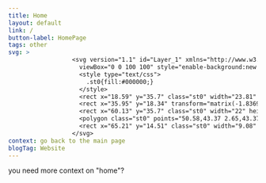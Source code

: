```yaml
---
title: Home
layout: default
link: /
button-label: HomePage
tags: other
svg: >   
                  <svg version="1.1" id="Layer_1" xmlns="http://www.w3.org/2000/svg" xmlns:xlink="http://www.w3.org/1999/xlink" x="0px" y="0px" width="100px" height="100px"
                  	viewBox="0 0 100 100" style="enable-background:new 0 0 100 100;" xml:space="preserve">
                    <style type="text/css">
                      .st0{fill:#000000;}
                    </style>
                    <rect x="18.59" y="35.7" class="st0" width="23.81" height="51.06"/>
                    <rect x="35.95" y="18.34" transform="matrix(-1.836970e-16 1 -1 -1.836970e-16 92.6366 -0.2487)" class="st0" width="20.99" height="55.7"/>
                    <rect x="60.13" y="35.7" class="st0" width="22" height="51.06"/>
                    <polygon class="st0" points="50.58,43.37 2.65,43.37 26.61,27.73 50.58,12.09 74.54,27.73 98.51,43.37 "/>
                    <rect x="65.21" y="14.51" class="st0" width="9.08" height="44.4"/>
                  </svg>   
context: go back to the main page
blogTag: Website
---
```

you need more context on "home"?